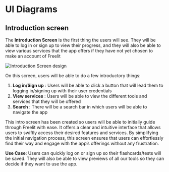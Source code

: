 # UI Diagrams

## Introduction screen

The **Introduction Screen** is the first thing the users will see. They will be able to log in or sign up to view their progress, and they will also be able to view various services that the app offers if they have not yet chosen to make an account of Freelit 

![Introduction Screen design](<img width="858" alt="Screenshot 2024-10-21 at 11 35 27 PM" src="https://github.com/user-attachments/assets/80976884-ea5a-4ae2-bcef-bff24255a5b5">
)

On this screen, users will be able to do a few introductory things:
1. **Log in/Sign up** : Users will be able to click a button that will lead them to logging in/signing up with their user credentials 
2. **View services** : Users will be able to view the different tools and services that they will be offered 
3. **Search** : There will be a search bar in which users will be able to navigate the app 

This intro screen has been created so users will be able to initially guide through Freelit with ease. It offers a clear and intuitive interface that allows users to swiftly access their desired features and services. By simplifying the initial navigation process, this screen ensures that users can effortlessly find their way and engage with the app’s offerings without any frustration.

**Use Case**: 
Users can quickly log on or sign up so their flashcards/tests will be saved. They will also be able to view previews of all our tools so they can decide if they want to use the app.
